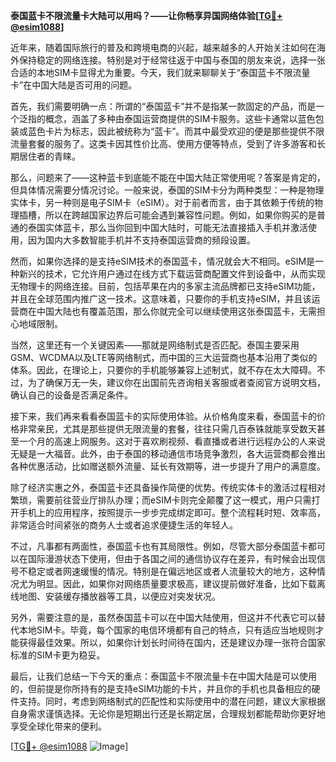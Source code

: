 **泰国蓝卡不限流量卡大陆可以用吗？——让你畅享异国网络体验[[TG💪+ @esim1088](https://t.me/s/esim1088)]**

近年来，随着国际旅行的普及和跨境电商的兴起，越来越多的人开始关注如何在海外保持稳定的网络连接。特别是对于经常往返于中国与泰国的朋友来说，选择一张合适的本地SIM卡显得尤为重要。今天，我们就来聊聊关于“泰国蓝卡不限流量卡”在中国大陆是否可用的问题。

首先，我们需要明确一点：所谓的“泰国蓝卡”并不是指某一款固定的产品，而是一个泛指的概念，涵盖了多种由泰国运营商提供的SIM卡服务。这些卡通常以蓝色包装或蓝色卡片为标志，因此被统称为“蓝卡”。而其中最受欢迎的便是那些提供不限流量套餐的服务了。这类卡因其性价比高、使用方便等特点，受到了许多游客和长期居住者的青睐。

那么，问题来了——这种蓝卡到底能不能在中国大陆正常使用呢？答案是肯定的，但具体情况需要分情况讨论。一般来说，泰国的SIM卡分为两种类型：一种是物理实体卡，另一种则是电子SIM卡（eSIM）。对于前者而言，由于其依赖于传统的物理插槽，所以在跨越国家边界后可能会遇到兼容性问题。例如，如果你购买的是普通的泰国实体蓝卡，那么当你回到中国大陆时，可能无法直接插入手机并激活使用，因为国内大多数智能手机并不支持泰国运营商的频段设置。

然而，如果你选择的是支持eSIM技术的泰国蓝卡，情况就会大不相同。eSIM是一种新兴的技术，它允许用户通过在线方式下载运营商配置文件到设备中，从而实现无物理卡的网络连接。目前，包括苹果在内的多家主流品牌都已支持eSIM功能，并且在全球范围内推广这一技术。这意味着，只要你的手机支持eSIM，并且该运营商在中国大陆也有覆盖范围，那么你就完全可以继续使用这张泰国蓝卡，无需担心地域限制。

当然，这里还有一个关键因素——那就是网络制式是否匹配。泰国主要采用GSM、WCDMA以及LTE等网络制式，而中国的三大运营商也基本沿用了类似的体系。因此，在理论上，只要你的手机能够兼容上述制式，就不存在太大障碍。不过，为了确保万无一失，建议你在出国前先咨询相关客服或者查阅官方说明文档，确认自己的设备是否满足条件。

接下来，我们再来看看泰国蓝卡的实际使用体验。从价格角度来看，泰国蓝卡的价格非常亲民，尤其是那些提供无限流量的套餐，往往只需几百泰铢就能享受数天甚至一个月的高速上网服务。这对于喜欢刷视频、看直播或者进行远程办公的人来说无疑是一大福音。此外，由于泰国的移动通信市场竞争激烈，各大运营商都会推出各种优惠活动，比如赠送额外流量、延长有效期等，进一步提升了用户的满意度。

除了经济实惠之外，泰国蓝卡还具备操作简便的优势。传统实体卡的激活过程相对繁琐，需要前往营业厅排队办理；而eSIM卡则完全颠覆了这一模式，用户只需打开手机上的应用程序，按照提示一步步完成绑定即可。整个流程耗时短、效率高，非常适合时间紧张的商务人士或者追求便捷生活的年轻人。

不过，凡事都有两面性，泰国蓝卡也有其局限性。例如，尽管大部分泰国蓝卡都可以在国际漫游状态下使用，但由于各国之间的通信协议存在差异，有时候会出现信号不稳定或者网速缓慢的情况。特别是在偏远地区或者人流量较大的地方，这种情况尤为明显。因此，如果你对网络质量要求极高，建议提前做好准备，比如下载离线地图、安装缓存播放器等工具，以便应对突发状况。

另外，需要注意的是，虽然泰国蓝卡可以在中国大陆使用，但这并不代表它可以替代本地SIM卡。毕竟，每个国家的电信环境都有自己的特点，只有适应当地规则才能获得最佳效果。所以，如果你计划长时间待在国内，还是建议办理一张符合国家标准的SIM卡更为稳妥。

最后，让我们总结一下今天的重点：泰国蓝卡不限流量卡在中国大陆是可以使用的，但前提是你所持有的是支持eSIM功能的卡片，并且你的手机也具备相应的硬件支持。同时，考虑到网络制式的匹配性和实际使用中的潜在问题，建议大家根据自身需求谨慎选择。无论你是短期出行还是长期定居，合理规划都能帮助你更好地享受全球化带来的便利。

[[TG💪+ @esim1088](https://t.me/s/esim1088) ![Image](https://i.postimg.cc/4NQfJmqS/Snipaste-2025-05-13-00-14-12.png)]